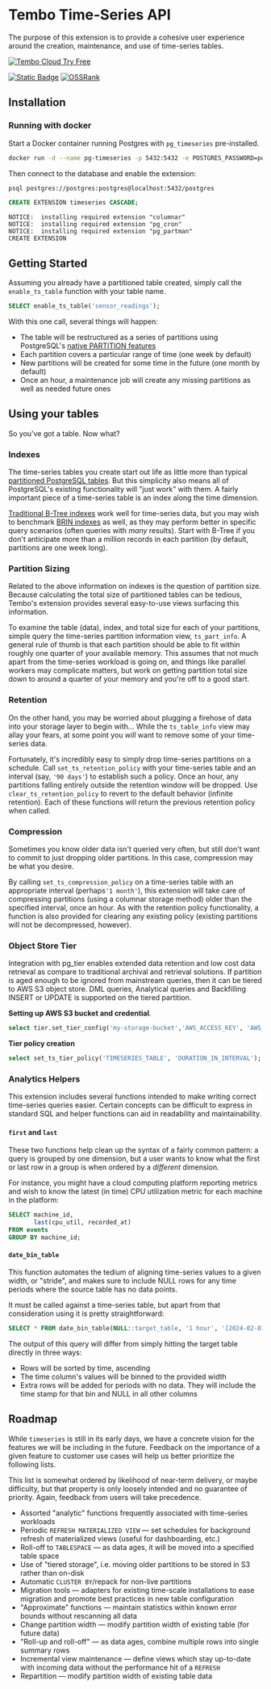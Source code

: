 # Tembo Time-Series API

The purpose of this extension is to provide a cohesive user experience around the creation, maintenance, and use of time-series tables.

[![Tembo Cloud Try Free](https://tembo.io/tryFreeButton.svg)](https://cloud.tembo.io/sign-up)

[![Static Badge](https://img.shields.io/badge/%40tembo-community?logo=slack&label=slack)](https://join.slack.com/t/tembocommunity/shared_invite/zt-277pu7chi-NHtvHWvLhHwyK0Y5Y6vTPw)
[![OSSRank](https://shields.io/endpoint?url=https://ossrank.com/shield/4022)](https://ossrank.com/p/4022)

## Installation

### Running with docker

Start a Docker container running Postgres with `pg_timeseries` pre-installed.

```bash
docker run -d --name pg-timeseries -p 5432:5432 -e POSTGRES_PASSWORD=postgres quay.io/tembo/timeseries-pg:latest
```

Then connect to the database and enable the extension:

```bash
psql postgres://postgres:postgres@localhost:5432/postgres
```

```sql
CREATE EXTENSION timeseries CASCADE;
```

```text
NOTICE:  installing required extension "columnar"
NOTICE:  installing required extension "pg_cron"
NOTICE:  installing required extension "pg_partman"
CREATE EXTENSION
```

## Getting Started

Assuming you already have a partitioned table created, simply call the `enable_ts_table` function with your table name.

```sql
SELECT enable_ts_table('sensor_readings');
```

With this one call, several things will happen:

  * The table will be restructured as a series of partitions using PostgreSQL's [native PARTITION features](https://www.postgresql.org/docs/current/ddl-partitioning.html)
  * Each partition covers a particular range of time (one week by default)
  * New partitions will be created for some time in the future (one month by default)
  * Once an hour, a maintenance job will create any missing partitions as well as needed future ones

## Using your tables

So you've got a table. Now what?

### Indexes

The time-series tables you create start out life as little more than typical [partitioned PostgreSQL tables](https://www.postgresql.org/docs/current/ddl-partitioning.html). But this simplicity also means all of PostgreSQL's existing functionality will "just work" with them. A fairly important piece of a time-series table is an index along the time dimension.

[Traditional B-Tree indexes](https://www.postgresql.org/docs/current/btree-intro.html) work well for time-series data, but you may wish to benchmark [BRIN indexes](https://www.postgresql.org/docs/current/brin-intro.html) as well, as they may perform better in specific query scenarios (often queries with _many_ results). Start with B-Tree if you don't anticipate more than a million records in each partition (by default, partitions are one week long).

### Partition Sizing

Related to the above information on indexes is the question of partition size. Because calculating the total size of partitioned tables can be tedious, Tembo's extension provides several easy-to-use views surfacing this information.

To examine the table (data), index, and total size for each of your partitions, simple query the time-series partition information view, `ts_part_info`. A general rule of thumb is that each partition should be able to fit within roughly one quarter of your available memory. This assumes that not much apart from the time-series workload is going on, and things like parallel workers may complicate matters, but work on getting partition total size down to around a quarter of your memory and you're off to a good start.

### Retention

On the other hand, you may be worried about plugging a firehose of data into your storage layer to begin with… While the `ts_table_info` view may allay your fears, at some point you _will_ want to remove some of your time-series data.

Fortunately, it's incredibly easy to simply drop time-series partitions on a schedule. Call `set_ts_retention_policy` with your time-series table and an interval (say, `'90 days'`) to establish such a policy. Once an hour, any partitions falling entirely outside the retention window will be dropped. Use `clear_ts_retention_policy` to revert to the default behavior (infinite retention). Each of these functions will return the previous retention policy when called.

### Compression

Sometimes you know older data isn't queried very often, but still don't want to commit to just dropping older partitions. In this case, compression may be what you desire.

By calling `set_ts_compression_policy` on a time-series table with an appropriate interval (perhaps`'1 month'`), this extension will take care of compressing partitions (using a columnar storage method) older than the specified interval, once an hour. As with the retention policy functionality, a function is also provided for clearing any existing policy (existing partitions will not be decompressed, however).

### Object Store Tier

Integration with pg_tier enables extended data retention and low cost data retrieval as compare to traditional archival and retrieval solutions. If partition is aged enough to be ignored from mainstream queries, then it can be tiered to AWS S3 object store. DML queries, Analytical queries and Backfilling INSERT or UPDATE is supported on the tiered partition.

**Setting up AWS S3 bucket and credential**.

```sql
select tier.set_tier_config('my-storage-bucket','AWS_ACCESS_KEY', 'AWS_SECRET_KEY','AWS_REGION');
```
**Tier policy creation**

```sql
select set_ts_tier_policy('TIMESERIES_TABLE', 'DURATION_IN_INTERVAL');
```

### Analytics Helpers

This extension includes several functions intended to make writing correct time-series queries easier. Certain concepts can be difficult to express in standard SQL and helper functions can aid in readability and maintainability.

#### `first` and `last`

These two functions help clean up the syntax of a fairly common pattern: a query is grouped by one dimension, but a user wants to know what the first or last row in a group is when ordered by a _different_ dimension.

For instance, you might have a cloud computing platform reporting metrics and wish to know the latest (in time) CPU utilization metric for each machine in the platform:

```sql
SELECT machine_id,
       last(cpu_util, recorded_at)
FROM events
GROUP BY machine_id;
```

#### `date_bin_table`

This function automates the tedium of aligning time-series values to a given width, or "stride", and makes sure to include NULL rows for any time periods where the source table has no data points.

It must be called against a time-series table, but apart from that consideration using it is pretty straightforward:

```sql
SELECT * FROM date_bin_table(NULL::target_table, '1 hour', '[2024-02-01 00:00, 2024-02-02 15:00]');
```

The output of this query will differ from simply hitting the target table directly in three ways:

  * Rows will be sorted by time, ascending
  * The time column's values will be binned to the provided width
  * Extra rows will be added for periods with no data. They will include the time stamp for that bin and NULL in all other columns



## Roadmap

While `timeseries` is still in its early days, we have a concrete vision for the features we will be including in the future. Feedback on the importance of a given feature to customer use cases will help us better prioritize the following lists.

This list is somewhat ordered by likelihood of near-term delivery, or maybe difficulty, but that property is only loosely intended and no guarantee of priority. Again, feedback from users will take precedence.

  - Assorted "analytic" functions frequently associated with time-series workloads
  - Periodic `REFRESH MATERIALIZED VIEW` — set schedules for background refresh of materialized views (useful for dashboarding, etc.)
  - Roll-off to `TABLESPACE` — as data ages, it will be moved into a specified table space
  - Use of "tiered storage", i.e. moving older partitions to be stored in S3 rather than on-disk
  - Automatic `CLUSTER BY`/repack for non-live partitions
  - Migration tools — adapters for existing time-scale installations to ease migration and promote best practices in new table configuration
  - "Approximate" functions — maintain statistics within known error bounds without rescanning all data
  - Change partition width — modify partition width of existing table (for future data)
  - "Roll-up and roll-off" — as data ages, combine multiple rows into single summary rows
  - Incremental view maintenance — define views which stay up-to-date with incoming data without the performance hit of a `REFRESH`
  - Repartition — modify partition width of existing table data
